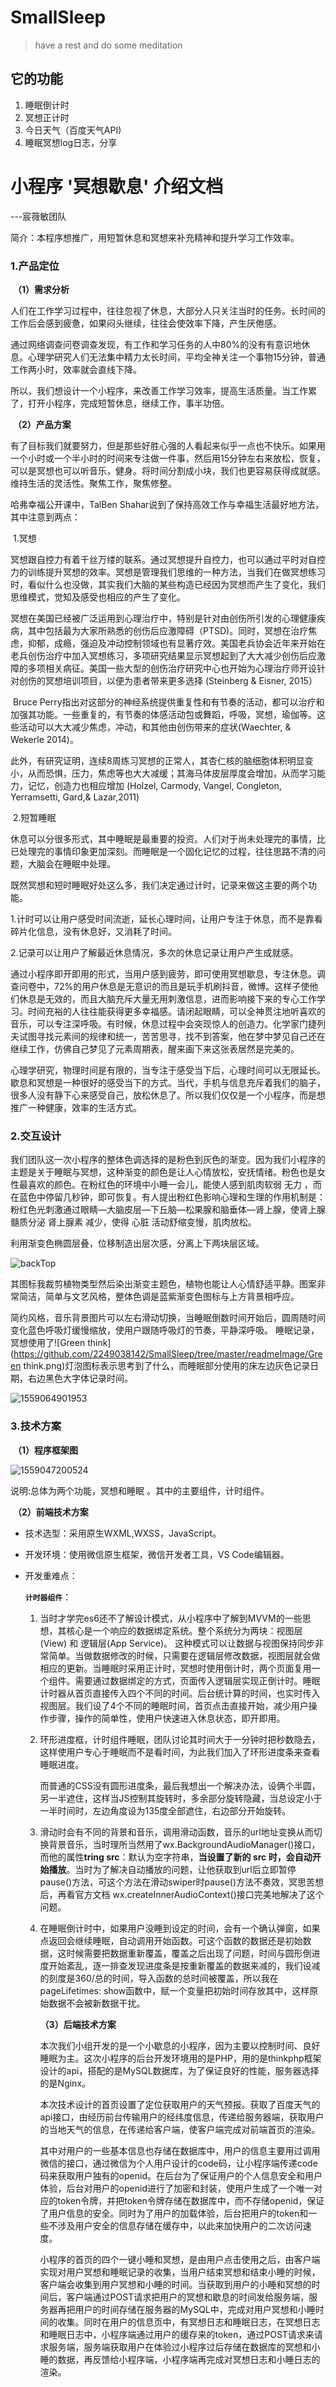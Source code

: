 # SmallSleep
> have a rest and do some meditation 
## 它的功能
1. 睡眠倒计时
2. 冥想正计时
3. 今日天气（百度天气API)
4. 睡眠冥想log日志，分享
# 小程序 '冥想歇息' 介绍文档

---宸薇敏团队

简介：本程序想推广，用短暂休息和冥想来补充精神和提升学习工作效率。

### 1.产品定位

​	**（1）需求分析**

​		人们在工作学习过程中，往往忽视了休息，大部分人只关注当时的任务。长时间的工作后会感到疲惫，如果闷头继续，往往会使效率下降，产生厌倦感。

​		通过网络调查问卷调查发现，有工作和学习任务的人中80%的没有有意识地休息。心理学研究人们无法集中精力太长时间，平均全神关注一个事物15分钟，普通工作两小时，效率就会直线下降。

​		所以，我们想设计一个小程序，来改善工作学习效率，提高生活质量。当工作累了，打开小程序，完成短暂休息，继续工作，事半功倍。

​	**（2）产品方案**

​		有了目标我们就要努力，但是那些好胜心强的人看起来似乎一点也不快乐。如果用一个小时或一个半小时的时间来专注做一件事，然后用15分钟左右来放松，恢复，可以是冥想也可以听音乐，健身。将时间分割成小块，我们也更容易获得成就感。维持生活的灵活性。聚焦工作，聚焦修整。

哈弗幸福公开课中，TalBen Shahar说到了保持高效工作与幸福生活最好地方法，其中注意到两点：

​		1.冥想

​		冥想跟自控力有着千丝万缕的联系。通过冥想提升自控力，也可以通过平时对自控力的训练提升冥想的效率。冥想是管理我们思维的一种方法，当我们在做冥想练习时，看似什么也没做，其实我们大脑的某些构造已经因为冥想而产生了变化，我们思维模式，觉知及感受也相应的产生了变化。

​		冥想在美国已经被广泛运用到心理治疗中，特别是针对由创伤所引发的心理健康疾病，其中包括最为大家所熟悉的创伤后应激障碍（PTSD)。同时，冥想在治疗焦虑，抑郁，成瘾，强迫及冲动控制领域也有显著疗效。美国老兵协会近年来开始在老兵创伤治疗中加入冥想练习，多项研究结果显示冥想起到了大大减少创伤后应激障的多项相关病征。美国一些大型的创伤治疗研究中心也开始为心理治疗师开设针对创伤的冥想培训项目，以便为患者带来更多选择 (Steinberg & Eisner, 2015）

​		Bruce Perry指出对这部分的神经系统提供重复性和有节奏的活动，都可以治疗和加强其功能。一些重复的，有节奏的体感活动包或舞蹈，呼吸，冥想，瑜伽等。这些活动可以大大减少焦虑，冲动，和其他由创伤带来的症状(Waechter, & Wekerle 2014)。

​		此外，有研究证明，连续8周练习冥想的正常人，其杏仁核的脑细胞体积明显变小，从而恐惧，压力，焦虑等也大大减缓；其海马体皮层厚度会增加，从而学习能力，记忆，创造力也相应增加 (Holzel, Carmody, Vangel, Congleton, Yerramsetti, Gard,& Lazar,2011)

​		2.短暂睡眠

​		休息可以分很多形式，其中睡眠是最重要的投资。人们对于尚未处理完的事情，比已处理完的事情印象更加深刻。而睡眠是一个固化记忆的过程，往往思路不清的问题，大脑会在睡眠中处理。

​		既然冥想和短时睡眠好处这么多，我们决定通过计时，记录来做这主要的两个功能。

​		1.计时可以让用户感受时间流逝，延长心理时间，让用户专注于休息，而不是靠看碎片化信息，没有休息好，又消耗了时间。

​		2.记录可以让用户了解最近休息情况，多次的休息记录让用户产生成就感。

​		通过小程序即开即用的形式，当用户感到疲劳，即可使用冥想歇息，专注休息。调查问卷中，72%的用户休息是无意识的而且是玩手机刷抖音，微博。这样子使他们休息是无效的，而且大脑充斥大量无用刺激信息，进而影响接下来的专心工作学习。时间充裕的人往往能获得更多幸福感。请闭起眼睛，可以全神贯注地听喜欢的音乐，可以专注深呼吸。有时候，休息过程中会突现惊人的创造力。化学家门捷列夫试图寻找元素间的规律和统一，苦苦思寻，找不到答案，他在梦中梦见自己还在继续工作，仿佛自己梦见了元素周期表，醒来画下来这张表居然是完美的。

​		心理学研究，物理时间是有限的，当专注于感受当下后，心理时间可以无限延长。歇息和冥想是一种很好的感受当下的方式。当代，手机与信息充斥着我们的脑子，很多人没有静下心来感受自己，放松休息了。所以我们仅仅是一个小程序，而是想推广一种健康，效率的生活方式。

### 2.交互设计

我们团队这一次小程序的整体色调选择的是粉色到灰色的渐变。因为我们小程序的主题是关于睡眠与冥想，这种渐变的颜色是让人心情放松，安抚情绪。粉色也是女性最喜欢的颜色。在粉红色的环境中小睡一会儿，能使人感到肌肉软弱 无力 ，而在蓝色中停留几秒钟，即可恢复。有人提出粉红色影响心理和生理的作用机制是：粉红色光刺激通过眼睛—大脑皮层—下丘脑—松果腺和脑垂体—肾上腺，使肾上腺髓质分泌 肾上腺素 减少，使得 心脏 活动舒缩变慢，肌肉放松。

利用渐变色椭圆层叠，位移制造出层次感，分离上下两块层区域。

![backTop](https://github.com/2249038142/SmallSleep/tree/master/readmeImage/backTop.png)

其图标我裁剪植物类型然后染出渐变主题色，植物也能让人心情舒适平静。图案非常简洁，简单与文艺风格，整体色调是蓝紫渐变色图标与上方背景相呼应。

 简约风格，音乐背景图片可以左右滑动切换，当睡眠倒数时间开始后，圆周随时间变化蓝色呼吸灯缓慢缩放，使用户跟随呼吸灯的节奏，平静深呼吸。
睡眠记录，冥想使用了![Green think](https://github.com/2249038142/SmallSleep/tree/master/readmeImage/Green think.png)灯泡图标表示思考到了什么，而睡眠部分使用的床左边灰色记录日期，右边黑色大字体记录时间。



![1559064901953](https://github.com/2249038142/SmallSleep/tree/master/readmeImage/1559064901953.png)

### 3.技术方案

​	**（1）程序框架图**

![1559047200524](https://github.com/2249038142/SmallSleep/tree/master/readmeImage/1559047200524.png)

说明:总体为两个功能，冥想和睡眠 。其中的主要组件，计时组件。

​		**（2）前端技术方案**

- 技术选型：采用原生WXML,WXSS，JavaScript。

- 开发环境：使用微信原生框架，微信开发者工具，VS Code编辑器。

- 开发重难点：

    **`计时器组件`**：

    1. 当时才学完es6还不了解设计模式，从小程序中了解到MVVM的一些思想，其核心是一个响应的数据绑定系统。整个系统分为两块：视图层(View) 和 逻辑层(App Service)。 
        这种模式可以让数据与视图保持同步非常简单。当做数据修改的时候，只需要在逻辑层修改数据，视图层就会做相应的更新。当睡眠时采用正计时，冥想时使用倒计时，两个页面复用一个组件。需要通过数据绑定的方式，页面传入逻辑层实现正倒计时。睡眠计时器从首页直接传入四个不同的时间。后台统计算的时间，也实时传入视图层。我们设了4个不同的睡眠时间，首页点击直接开始，减少用户操作步骤，操作的简单性，使用户快速进入休息状态，即开即用。

    2. 环形进度框，计时组件睡眠，团队讨论其时间大于一分钟时把秒数隐去，这样使用户专心于睡眠而不是看时间，为此我们加入了环形进度条来查看睡眠进度。

        而普通的CSS没有圆形进度条，最后我想出一个解决办法，设俩个半圆，另一半遮住，这样当JS控制其旋转时，多余部分旋转隐藏，当总设定小于一半时间时，左边角度设为135度全部遮住，右边部分开始旋转。

    3. 滑动时会有不同的背景和音乐，调用滑动函数，音乐的url地址变换从而切换背景音乐，当时理所当然用了wx.BackgroundAudioManager()接口，而他的属性**tring src**：默认为空字符串，**当设置了新的 src 时，会自动开始播放**。当时为了解决自动播放的问题，让他获取到url后立即暂停pause()方法，可这个方法在滑动swiper时pause()方法不奏效，冥思苦想后，再看官方文档 wx.createInnerAudioContext()接口完美地解决了这个问题。

    4. 在睡眠倒计时中，如果用户没睡到设定的时间，会有一个确认弹窗，如果点返回会继续睡眠，自动调用开始函数。可这个函数的数据还是初始数据，这时候需要把数据重新覆盖，覆盖之后出现了问题，时间与圆形倒进度开始紊乱，逐一排查发现进度条是按重新覆盖的数据来减的，我们设减的刻度是360/总的时间，导入函数的总时间被覆盖，所以我在pageLifetimes: show函数中，赋一个变量把初始时间存放其中，这样原始数据不会被新数据干扰。  

        **（3）后端技术方案**

        本次我们小组开发的是一个小歇息的小程序，因为主要以控制时间、良好睡眠为主。这次小程序的后台开发环境用的是PHP，用的是thinkphp框架设计的api，搭配的是MySQL数据库，为了保证良好的性能，服务器选择的是Nginx。

        本次技术设计的首页设置了定位获取用户的天气预报。获取了百度天气的api接口，由经历前台传输用户的经纬度信息，传递给服务器端，获取用户的当地天气的信息，在传递给客户端，使客户端完成对前端首页的渲染。

        其中对用户的一些基本信息也存储在数据库中，用户的信息主要用过调用微信的接口，通过微信为个人用户设计的code码，让小程序端传递code码来获取用户独有的openid。在后台为了保证用户的个人信息安全和用户体验，后台对用户的openid进行了加密和封装，使用户生成了一个唯一对应的token令牌，并把token令牌存储在数据库中，而不存储openid，保证了用户信息的安全。同时为了用户的加载体验，后台把用户的token和一些不涉及用户安全的信息存储在缓存中，以此来加快用户的二次访问速度。

        小程序的首页的四个一键小睡和冥想，是由用户点击使用之后，由客户端实现对用户冥想和睡眠记录的收集，当用户结束冥想和结束小睡的时候，客户端会收集到用户冥想和小睡的时间。当获取到用户的小睡和冥想的时间后，客户端通过POST请求把用户的冥想和歇息的时间发给服务端，服务器再把用户的时间存储在服务器的MySQL中，完成对用户冥想和小睡时间的收集。同时在用户的信息页中，有冥想日志和睡眠日志，在冥想日志和睡眠日志中，小程序端通过用户的缓存来的token，通过POST请求来请求服务端，服务端获取用户在体验过小程序过后存储在数据库的冥想和小睡的数据，再反馈给小程序端，小程序端再完成对冥想日志和小睡日志的渲染。
